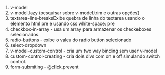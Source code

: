 1. v-model
1. v-model.lazy (pesquisar sobre v-model.trim e outras opções)
1. textarea-line-breaksExibe quebra de linha do textarea usando o elemento html pre e usando css white-space: pre
1. checkbox-in-array - usa um array para armazenar os checkeboxes selecionados.
1. radio-buttons - exibe o valeu do radio button selecionado
1. select-dropdown
1. v-model-custom-control - cria um two way binding sem user v-model
1. custom-control-creating - cria dois divs com on e off simulando switch control.
1. form-submiting - @click.prevent

